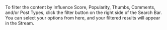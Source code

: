 To filter the content by Influence Score, Popularity, Thumbs, Comments, and/or Post Types, click the filter button on the right side of the Search Bar.
You can select your options from here, and your filtered results will appear in the Stream.

